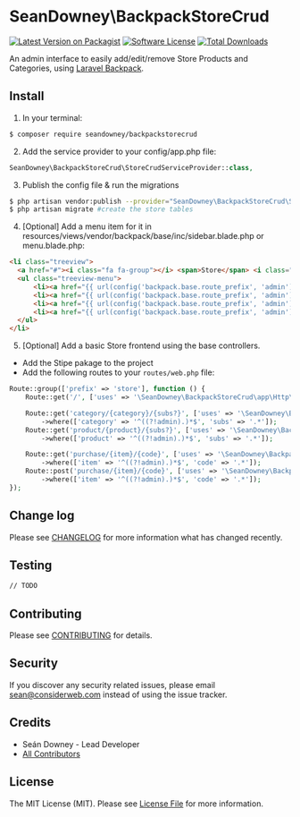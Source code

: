 # SeanDowney\BackpackStoreCrud

[![Latest Version on Packagist][ico-version]](link-packagist)
[![Software License][ico-license]](LICENSE.md)
[![Total Downloads][ico-downloads]][link-downloads]

An admin interface to easily add/edit/remove Store Products and Categories, using [Laravel Backpack](laravelbackpack.com).

## Install

1) In your terminal:

``` bash
$ composer require seandowney/backpackstorecrud
```

2) Add the service provider to your config/app.php file:
```php
SeanDowney\BackpackStoreCrud\StoreCrudServiceProvider::class,
```

3) Publish the config file & run the migrations
```bash
$ php artisan vendor:publish --provider="SeanDowney\BackpackStoreCrud\StoreCrudServiceProvider" #publish config, view  and migration files
$ php artisan migrate #create the store tables
```

4) [Optional] Add a menu item for it in resources/views/vendor/backpack/base/inc/sidebar.blade.php or menu.blade.php:

```html
<li class="treeview">
  <a href="#"><i class="fa fa-group"></i> <span>Store</span> <i class="fa fa-angle-left pull-right"></i></a>
  <ul class="treeview-menu">
      <li><a href="{{ url(config('backpack.base.route_prefix', 'admin') . '/store/product') }}"><i class="fa fa-newspaper-o"></i> <span>Products</span></a></li>
      <li><a href="{{ url(config('backpack.base.route_prefix', 'admin') . '/store/category') }}"><i class="fa fa-newspaper-o"></i> <span>Categories</span></a></li>
      <li><a href="{{ url(config('backpack.base.route_prefix', 'admin') . '/store/price_option') }}"><i class="fa fa-list"></i> <span>Price Options</span></a></li>
      <li><a href="{{ url(config('backpack.base.route_prefix', 'admin') . '/store/price_group') }}"><i class="fa fa-tag"></i> <span>Price Groups</span></a></li>
  </ul>
</li>
```

5) [Optional] Add a basic Store frontend using the base controllers.

* Add the Stipe pakage to the project
* Add the following routes to your `routes/web.php` file:

```php
Route::group(['prefix' => 'store'], function () {
    Route::get('/', ['uses' => '\SeanDowney\BackpackStoreCrud\app\Http\Controllers\StoreController@index']);

    Route::get('category/{category}/{subs?}', ['uses' => '\SeanDowney\BackpackStoreCrud\app\Http\Controllers\StoreController@category'])
        ->where(['category' => '^((?!admin).)*$', 'subs' => '.*']);
    Route::get('product/{product}/{subs?}', ['uses' => '\SeanDowney\BackpackStoreCrud\app\Http\Controllers\ProductController@index'])
        ->where(['product' => '^((?!admin).)*$', 'subs' => '.*']);

    Route::get('purchase/{item}/{code}', ['uses' => '\SeanDowney\BackpackStoreCrud\app\Http\Controllers\PurchaseController@show'])
        ->where(['item' => '^((?!admin).)*$', 'code' => '.*']);
    Route::post('purchase/{item}/{code}', ['uses' => '\SeanDowney\BackpackStoreCrud\app\Http\Controllers\PurchaseController@pay'])
        ->where(['item' => '^((?!admin).)*$', 'code' => '.*']);
});
```


## Change log

Please see [CHANGELOG](CHANGELOG.md) for more information what has changed recently.


## Testing

``` bash
// TODO
```

## Contributing

Please see [CONTRIBUTING](CONTRIBUTING.md) for details.

## Security

If you discover any security related issues, please email sean@considerweb.com instead of using the issue tracker.

## Credits

- Seán Downey - Lead Developer
- [All Contributors][link-contributors]

## License

The MIT License (MIT). Please see [License File](LICENSE.md) for more information.

[ico-version]: https://img.shields.io/packagist/v/seandowney/backpackstorecrud.svg?style=flat-square
[ico-license]: https://img.shields.io/badge/license-MIT-brightgreen.svg?style=flat-square
[ico-downloads]: https://img.shields.io/packagist/dt/seandowney/backpackstorecrud.svg?style=flat-square

[link-packagist]: https://packagist.org/packages/seandowney/backpackstorecrud
[link-downloads]: https://packagist.org/packages/seandowney/backpackstorecrud
[link-contributors]: ../../contributors
